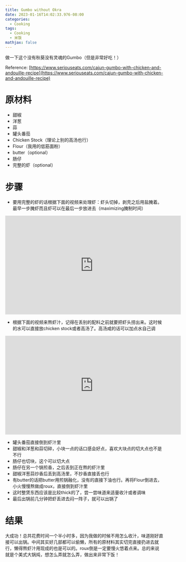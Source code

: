 ```yaml
---
title: Gumbo without Okra
date: 2023-01-16T14:02:33.976-08:00
categories:
  - Cooking
tags:
  - Cooking
  - 米饭
mathjax: false
---
```

做一下这个没有秋葵没有灵魂的Gumbo（但是非常好吃！）

Reference: [https://www.seriouseats.com/cajun-gumbo-with-chicken-and-andouille-recipe](https://www.seriouseats.com/cajun-gumbo-with-chicken-and-andouille-recipe)

# 原材料

- 甜椒
- 洋葱
- 蒜
- 罐头番茄
- Chicken Stock（理论上别的高汤也行）
- Flour（我用的低筋面粉）
- butter（optional）
- 肠仔
- 完整的虾（optional）

# 步骤

- 要用完整的虾的话根据下面的视频来处理虾：虾头切掉，剥壳之后用盐腌着。最早一步腌虾而且虾可以在最后一步放进去（maximizing腌制时间）

<iframe width="560" height="315" src="https://www.youtube.com/embed/M2WKv2v46M8" title="YouTube video player" frameborder="0" allow="accelerometer; autoplay; clipboard-write; encrypted-media; gyroscope; picture-in-picture; web-share" allowfullscreen></iframe>

- 根据下面的视频来熬虾汁，记得在丢别的配料之前就要把虾头捞出来。这时候的水可以直接放chicken stock或者高汤了。高汤咸的话可以加点水自己调

<iframe width="560" height="315" src="https://www.youtube.com/embed/i14wK7sPngw" title="YouTube video player" frameborder="0" allow="accelerometer; autoplay; clipboard-write; encrypted-media; gyroscope; picture-in-picture; web-share" allowfullscreen></iframe>

- 罐头番茄直接倒到虾汁里
- 甜椒和洋葱和蒜切碎，小块一点的话口感会好点，喜欢大块点的切大点也不是不行
- 肠仔也切块，这个可以切大点
- 肠仔在另一个锅煎香，之后丢到正在熬的虾汁里
- 甜椒洋葱蒜炒香后丢到高汤里，不抄香直接丢也行
- 有butter的话把butter用煎锅融化，没有的直接下油也行。再将Flour倒进去，小火慢慢熬做成roux，直接倒到虾汁里
- 这时整煲东西应该是比较thick的了，尝一尝味道来适量收汁或者调味
- 最后出锅前几分钟把虾丢进去闷一阵子，就可以出锅了

# 结果

大成功！总共花费时间一个半小时多，因为我做的时候不用怎么收汁，味道刚好直接可以出锅。中间其实好几部都可以偷懒，所有的原材料其实切完直接扔进去就行，懒得熬虾汁用现成的也是可以的。roux倒是一定要慢火悠着点来。总的来说就是个美式大锅炖，想怎么弄就怎么弄，做出来非常下饭！




